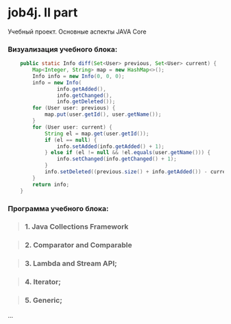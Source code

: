 # job4j. II part

Учебный проект. Основные аспекты JAVA Core

### Визуализация учебного блока:


``` JAVA
    public static Info diff(Set<User> previous, Set<User> current) {
        Map<Integer, String> map = new HashMap<>();
        Info info = new Info(0, 0, 0);
        info = new Info(
                info.getAdded(),
                info.getChanged(),
                info.getDeleted());
        for (User user: previous) {
            map.put(user.getId(), user.getName());
        }
        for (User user: current) {
            String el = map.get(user.getId());
            if (el == null) {
                info.setAdded(info.getAdded() + 1);
            } else if (el != null && !el.equals(user.getName())) {
                info.setChanged(info.getChanged() + 1);
            }
            info.setDeleted((previous.size() + info.getAdded()) - current.size());
        }
        return info;
    }
```

### **Программа учебного блока:**

>### 1. Java Collections Framework

>### 2. Comparator and Comparable

>### 3. Lambda and Stream API;

>### 4. Iterator;

>### 5. Generic;

...

